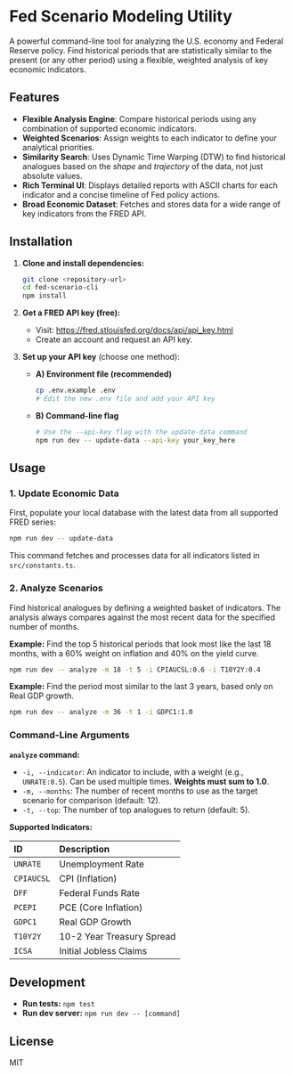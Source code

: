 # Fed Scenario Modeling Utility

A powerful command-line tool for analyzing the U.S. economy and Federal Reserve policy. Find historical periods that are statistically similar to the present (or any other period) using a flexible, weighted analysis of key economic indicators.

## Features

- **Flexible Analysis Engine**: Compare historical periods using any combination of supported economic indicators.
- **Weighted Scenarios**: Assign weights to each indicator to define your analytical priorities.
- **Similarity Search**: Uses Dynamic Time Warping (DTW) to find historical analogues based on the *shape* and *trajectory* of the data, not just absolute values.
- **Rich Terminal UI**: Displays detailed reports with ASCII charts for each indicator and a concise timeline of Fed policy actions.
- **Broad Economic Dataset**: Fetches and stores data for a wide range of key indicators from the FRED API.

## Installation

1.  **Clone and install dependencies:**
    ```bash
    git clone <repository-url>
    cd fed-scenario-cli
    npm install
    ```

2.  **Get a FRED API key (free):**
    - Visit: https://fred.stlouisfed.org/docs/api/api_key.html
    - Create an account and request an API key.

3.  **Set up your API key** (choose one method):

    -   **A) Environment file (recommended)**
        ```bash
        cp .env.example .env
        # Edit the new .env file and add your API key
        ```

    -   **B) Command-line flag**
        ```bash
        # Use the --api-key flag with the update-data command
        npm run dev -- update-data --api-key your_key_here
        ```

## Usage

### 1. Update Economic Data

First, populate your local database with the latest data from all supported FRED series:

```bash
npm run dev -- update-data
```

This command fetches and processes data for all indicators listed in `src/constants.ts`.

### 2. Analyze Scenarios

Find historical analogues by defining a weighted basket of indicators. The analysis always compares against the most recent data for the specified number of months.

**Example:** Find the top 5 historical periods that look most like the last 18 months, with a 60% weight on inflation and 40% on the yield curve.

```bash
npm run dev -- analyze -m 18 -t 5 -i CPIAUCSL:0.6 -i T10Y2Y:0.4
```

**Example:** Find the period most similar to the last 3 years, based only on Real GDP growth.

```bash
npm run dev -- analyze -m 36 -t 1 -i GDPC1:1.0
```

### Command-Line Arguments

**`analyze` command:**

-   `-i, --indicator`: An indicator to include, with a weight (e.g., `UNRATE:0.5`). Can be used multiple times. **Weights must sum to 1.0**.
-   `-m, --months`: The number of recent months to use as the target scenario for comparison (default: 12).
-   `-t, --top`: The number of top analogues to return (default: 5).

**Supported Indicators:**

| ID       | Description                 |
| :------- | :-------------------------- |
| `UNRATE`   | Unemployment Rate           |
| `CPIAUCSL` | CPI (Inflation)             |
| `DFF`      | Federal Funds Rate          |
| `PCEPI`    | PCE (Core Inflation)        |
| `GDPC1`    | Real GDP Growth             |
| `T10Y2Y`   | 10-2 Year Treasury Spread   |
| `ICSA`     | Initial Jobless Claims      |

## Development

-   **Run tests:** `npm test`
-   **Run dev server:** `npm run dev -- [command]`

## License

MIT
